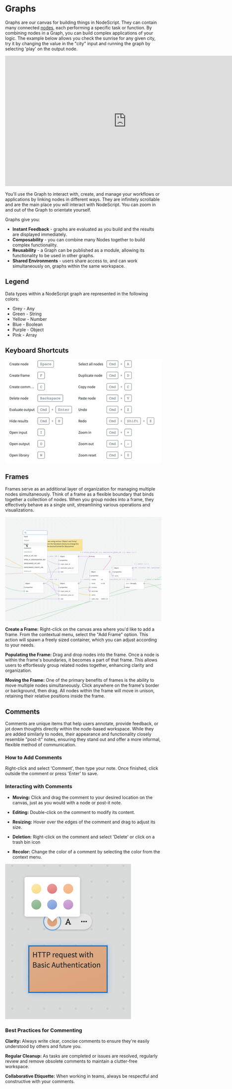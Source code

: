# Graphs

Graphs are our canvas for building things in NodeScript. They can contain many connected [nodes](./nodes.md), each performing a specific task or function. By combining nodes in a Graph, you can build complex applications of your logic. The example below allows you check the sunrise for any given city, try it by changing the value in the "city" input and running the graph by selecting 'play' on the output node.

<iframe width="780" height="420" src="https://embed.nodescript.dev/?graphId=1XHkchnfIBzbNqHn&theme=auto&zoom=0.5" title="Sunrise Set" frameborder="0" allowfullscreen></iframe>

You'll use the Graph to interact with, create, and manage your workflows or applications by linking nodes in different ways. They are infinitely scrollable and are the main place you will interact with NodeScript. You can zoom in and out of the Graph to orientate yourself.

Graphs give you:

 - **Instant Feedback** - graphs are evaluated as you build and the results are displayed immediately.
 - **Composability** - you can combine many Nodes together to build complex functionality.
 - **Reusability** - a Graph can be published as a module, allowing its functionality to be used in other graphs.
 - **Shared Environments** - users share access to, and can work simultaneously on, graphs within the same workspace. 
 
 ## Legend

 Data types within a NodeScript graph are represented in the following colors:

 * Grey - Any
 * Green - String
 * Yellow - Number
 * Blue - Boolean
 * Purple - Object 
 * Pink - Array

  ## Keyboard Shortcuts

![Keyboard Shortcuts](./images/graphs/shortcuts.png)

 <!-- 
 * Create node: Spacebar/Right Click
 * Delete Node: Backspace
 * Duplicate: Cmd + D
 * Copy: Cmd/Ctrl + C
 * Paste: Cmd/Ctrl + V
 * Select all nodes: Cmd/Ctrl + A
 * Create frame: F
 * Create comment: C
 * Hide results: CMD/Ctrl + H
 * Open Input: I
 * Open output: O
 * Open library: W
 * Undo: CMD/Ctrl Z
 * Redo: CMD/Ctrl + Shift + Z
 * Zoom in: CMD/Ctrl + +
 * Zoom out: CMD/Ctrl + -
 * Zoom reset: CMD/Ctrl + 0
-->

## Frames
Frames serve as an additional layer of organization for managing multiple nodes simultaneously. Think of a frame as a flexible boundary that binds together a collection of nodes. When you group nodes into a frame, they effectively behave as a single unit, streamlining various operations and visualizations.

![Frames](./images/nodes/frame.gif)

**Create a Frame:** Right-click on the canvas area where you'd like to add a frame. From the contextual menu, select the "Add Frame" option. This action will spawn a freely sized container, which you can adjust according to your needs.

**Populating the Frame:** Drag and drop nodes into the frame. Once a node is within the frame's boundaries, it becomes a part of that frame. This allows users to effortlessly group related nodes together, enhancing clarity and organization.

**Moving the Frame:** One of the primary benefits of frames is the ability to move multiple nodes simultaneously. Click anywhere on the frame's border or background, then drag. All nodes within the frame will move in unison, retaining their relative positions inside the frame.

## Comments

Comments are unique items that help users annotate, provide feedback, or jot down thoughts directly within the node-based workspace. While they are added similarly to nodes, their appearance and functionality closely resemble "post-it" notes, ensuring they stand out and offer a more informal, flexible method of communication.

### How to Add Comments
Right-click and select 'Comment', then type your note. Once finished, click outside the comment or press 'Enter' to save.

### Interacting with Comments

* **Moving:** Click and drag the comment to your desired location on the canvas, just as you would with a node or post-it note.

* **Editing:** Double-click on the comment to modify its content.

* **Resizing:** Hover over the edges of the comment and drag to adjust its size.

* **Deletion:** Right-click on the comment and select 'Delete' or click on a trash bin icon

* **Recolor:** Change the color of a comment by selecting the color from the context menu.

![comment](./images/graphs/comment.png)

### Best Practices for Commenting
**Clarity:** Always write clear, concise comments to ensure they're easily understood by others and future you.

**Regular Cleanup:** As tasks are completed or issues are resolved, regularly review and remove obsolete comments to maintain a clutter-free workspace.

**Collaborative Etiquette:** When working in teams, always be respectful and constructive with your comments.